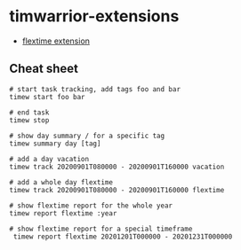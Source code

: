 # timwarrior-extensions

* [flextime extension](flextime/README.md)

## Cheat sheet

```
# start task tracking, add tags foo and bar
timew start foo bar

# end task
timew stop

# show day summary / for a specific tag
timew summary day [tag]

# add a day vacation
timew track 20200901T080000 - 20200901T160000 vacation

# add a whole day flextime
timew track 20200901T080000 - 20200901T160000 flextime

# show flextime report for the whole year
timew report flextime :year

# show flextime report for a special timeframe
 timew report flextime 20201201T000000 - 20201231T000000

```


